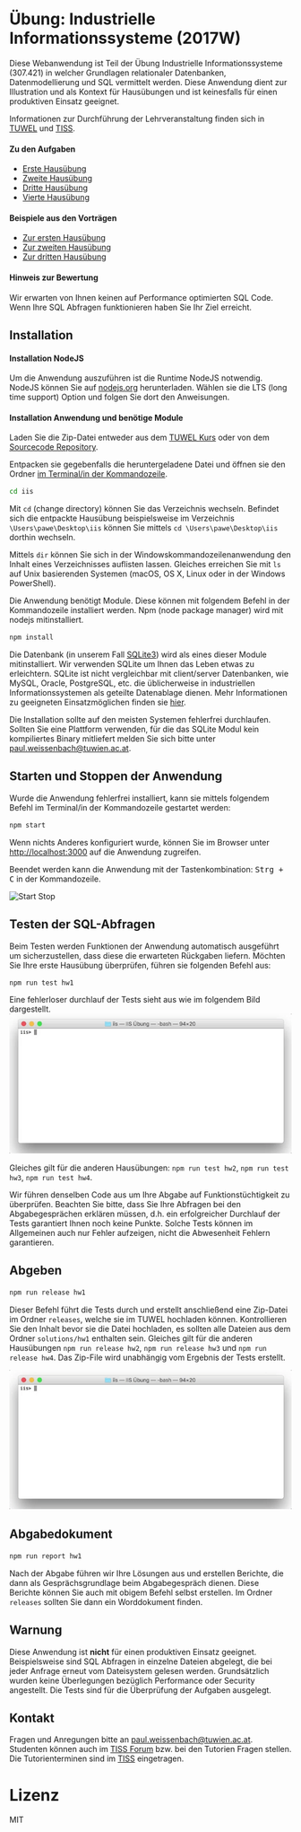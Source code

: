[tuwel_course_address]: https://tuwel.tuwien.ac.at/course/view.php?id=8260
[repository]: https://bitbucket.org/mivp/iis
[tiss_course_address]: https://tiss.tuwien.ac.at/course/educationDetails.xhtml?windowId=589&semester=2017W&courseNr=307421
[tiss_forum]: https://tiss.tuwien.ac.at/forum/subForumList.xhtml?windowId=ccb&forumId=2017W-307421

# Übung: Industrielle Informationssysteme (2017W)
Diese Webanwendung ist Teil der Übung Industrielle Informationssysteme (307.421)
in welcher Grundlagen relationaler Datenbanken, Datenmodellierung und SQL vermittelt
werden. Diese Anwendung dient zur Illustration und als Kontext für Hausübungen 
und ist keinesfalls für einen produktiven Einsatz geeignet.

Informationen zur Durchführung der Lehrveranstaltung finden sich in
[TUWEL][tuwel_course_address] und [TISS][tiss_course_address].

#### Zu den Aufgaben
  * [Erste Hausübung](/assignments/hw1.md)
  * [Zweite Hausübung](/assignments/hw2.md)
  * [Dritte Hausübung](/assignments/hw3.md)
  * [Vierte Hausübung](/assignments/hw4.md)

#### Beispiele aus den Vorträgen
  * [Zur ersten Hausübung](/assignments/lecture1.md)
  * [Zur zweiten Hausübung](/assignments/lecture2.md)
  * [Zur dritten Hausübung](/assignments/lecture3.md)


#### Hinweis zur Bewertung
Wir erwarten von Ihnen keinen auf Performance optimierten SQL Code. Wenn Ihre 
SQL Abfragen funktionieren haben Sie Ihr Ziel erreicht.

## Installation

#### Installation NodeJS 
Um die Anwendung auszuführen ist die Runtime NodeJS notwendig. NodeJS können 
Sie auf [nodejs.org](http://nodejs.org) herunterladen. Wählen sie die LTS (long 
time support) Option und folgen Sie dort den Anweisungen.

#### Installation Anwendung und benötige Module
Laden Sie die Zip-Datei entweder aus dem [TUWEL Kurs][tuwel_course_address] 
oder von dem [Sourcecode Repository][repository].

Entpacken sie gegebenfalls die heruntergeladene Datei und öffnen sie den Ordner 
[im Terminal/in der Kommandozeile](https://de.wikipedia.org/wiki/Kommandozeile).

```bash
cd iis
```

Mit `cd` (change directory) können Sie das Verzeichnis wechseln. Befindet sich 
die entpackte Hausübung beispielsweise im Verzeichnis `\Users\pawe\Desktop\iis` 
können Sie mittels `cd \Users\pawe\Desktop\iis` dorthin wechseln.

Mittels `dir` können Sie sich in der Windowskommandozeilenanwendung den Inhalt 
eines Verzeichnisses auflisten lassen. Gleiches erreichen Sie mit `ls` auf 
Unix basierenden Systemen (macOS, OS X, Linux oder in der Windows PowerShell).


Die Anwendung benötigt Module. Diese können mit folgendem Befehl in der 
Kommandozeile installiert werden. Npm (node package manager) wird mit nodejs
mitinstalliert.

```bash
npm install
```

Die Datenbank (in unserem Fall [SQLite3](https://www.sqlite.org/)) wird als
eines dieser Module mitinstalliert. Wir verwenden SQLite um Ihnen das Leben 
etwas zu erleichtern. SQLite ist nicht vergleichbar mit client/server 
Datenbanken, wie MySQL, Oracle, PostgreSQL, etc. die üblicherweise in 
industriellen Informationssystemen als geteilte Datenablage dienen. Mehr 
Informationen zu geeigneten Einsatzmöglichen finden sie 
[hier](https://www.sqlite.org/whentouse.html).

Die Installation sollte auf den meisten Systemen fehlerfrei durchlaufen.
Sollten Sie eine Plattform verwenden, für die das SQLite Modul kein 
kompiliertes Binary mitliefert melden Sie sich bitte unter 
paul.weissenbach@tuwien.ac.at.


## Starten und Stoppen der Anwendung
Wurde die Anwendung fehlerfrei installiert, kann sie mittels folgendem Befehl 
im Terminal/in der Kommandozeile gestartet werden:

```bash
npm start
```

Wenn nichts Anderes konfiguriert wurde, können Sie im Browser unter
[http://localhost:3000](http://localhost:3000) auf die Anwendung zugreifen.

Beendet werden kann die Anwendung mit der Tastenkombination: 
<kbd><kbd>Strg</kbd> + <kbd>C</kbd></kbd> in der Kommandozeile.

![Start Stop](/public/images/run-app.gif)

## Testen der SQL-Abfragen
Beim Testen werden Funktionen der Anwendung automatisch ausgeführt um
sicherzustellen, dass diese die erwarteten Rückgaben liefern. Möchten Sie
Ihre erste Hausübung überprüfen, führen sie folgenden Befehl aus:

```bash
npm run test hw1
```

Eine fehlerloser durchlauf der Tests sieht aus wie im folgendem Bild 
dargestellt.
![Testen der ersten Hausübung](/public/images/run-script-test-hw1.gif)

Gleiches gilt für die anderen Hausübungen: `npm run test hw2`,
`npm run test hw3`, `npm run test hw4`.

Wir führen denselben Code aus um Ihre Abgabe auf Funktionstüchtigkeit zu
überprüfen. Beachten Sie bitte, dass Sie Ihre Abfragen bei den Abgabegesprächen
erklären müssen, d.h. ein erfolgreicher Durchlauf der Tests garantiert Ihnen 
noch keine Punkte. Solche Tests können im Allgemeinen auch nur Fehler 
aufzeigen, nicht die Abwesenheit Fehlern garantieren.


## Abgeben

```bash
npm run release hw1
```

Dieser Befehl führt die Tests durch und erstellt anschließend
eine Zip-Datei im Ordner `releases`, welche sie im TUWEL hochladen können. 
Kontrollieren Sie den Inhalt bevor sie die Datei hochladen, es sollten alle 
Dateien aus dem Ordner `solutions/hw1` enthalten sein. Gleiches gilt für die 
anderen Hausübungen `npm run release hw2`, `npm run release hw3` und 
`npm run release hw4`. Das Zip-File wird unabhängig vom Ergebnis der Tests 
erstellt.

![Release Homework](/public/images/run-release.gif)


## Abgabedokument

```bash
npm run report hw1
```

Nach der Abgabe führen wir Ihre Lösungen aus und erstellen Berichte, die dann 
als Gesprächsgrundlage beim Abgabegespräch dienen. Diese Berichte können Sie 
auch mit obigem Befehl selbst erstellen. Im Ordner `releases` sollten Sie dann
ein Worddokument finden.


## Warnung
Diese Anwendung ist __nicht__ für einen produktiven Einsatz geeignet. 
Beispielsweise sind SQL Abfragen in einzelne Dateien abgelegt, die bei jeder 
Anfrage erneut vom Dateisystem gelesen werden.
Grundsätzlich wurden keine Überlegungen bezüglich Performance oder Security
angestellt. Die Tests sind für die Überprüfung der Aufgaben ausgelegt.


## Kontakt
Fragen und Anregungen bitte an paul.weissenbach@tuwien.ac.at. Studenten können 
auch im [TISS Forum][tiss_forum] bzw. bei den Tutorien Fragen stellen. 
Die Tutorienterminen sind im [TISS][tiss_course_address] eingetragen.


# Lizenz
MIT
